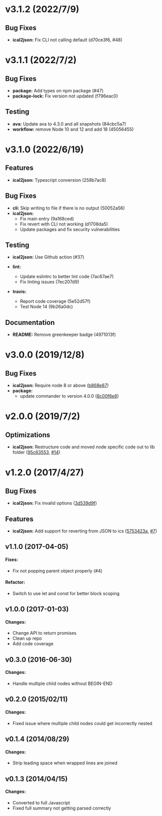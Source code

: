 # v3.1.2 (2022/7/9)
## Bug Fixes
- **ical2json:** Fix CLI not calling default
  (d70ce3f6,
   #48)


# v3.1.1 (2022/7/2)
## Bug Fixes
- **package:** Add types on npm package (#47)
- **package-lock:** Fix version not updated
  (f796eac0)

## Testing
- **ava:** Update ava to 4.3.0 and all snapshots
  (84cbc5a7)
- **workflow:** remove Node 10 and 12 and add 18
  (45056455)


# v3.1.0 (2022/6/19)

## Features
- **ical2json:** Typescript conversion
  (258b7ac8)

## Bug Fixes
- **cli:** Skip writing to file if there is no output
  (50052a56)
- **ical2json:**
  - Fix main entry
  (9a168ced)
  - Fix revert with CLI not working
  (d1708da5)
  - Update packages and fix security vulnerabilities

## Testing
- **ical2json:** Use Github action (#37)

- **lint:**
  - Update eslintrc to better lint code
  (7ac67ae7)
  - Fix linting issues
  (7ec207d9)
- **travis:**
  - Report code coverage
  (5e52d57f)
  - Test Node 14
  (9b26a0dc)

## Documentation
- **README:** Remove greenkeeper badge
  (4971013f)


# v3.0.0 (2019/12/8)
## Bug Fixes
- **ical2json:** Require node 8 or above
  ([b868e87](https://github.com/adrianlee44/ical2json/commit/b868e87))
- **package:**
  - update commander to version 4.0.0
  ([8c00f6e8](https://github.com/adrianlee44/ical2json/commit/8c00f6e8))


# v2.0.0 (2019/7/2)
## Optimizations
- **ical2json:** Restructure code and moved node specific code out to lib folder
   ([95c63553](https://github.com/adrianlee44/ical2json/commit/95c63553),
    [#14](https://github.com/adrianlee44/ical2json/issues/14))

# v1.2.0 (2017/4/27)
## Bug Fixes
- **ical2json:** Fix invalid options
  ([3d539d9f](https://github.com/adrianlee44/ical2json/commit/3d539d9f))

## Features
- **ical2json:** Add support for reverting from JSON to ics
  ([5753423a](https://github.com/adrianlee44/ical2json/commit/5753423a),
   [#7](https://github.com/adrianlee44/ical2json/issues/7))

## v1.1.0 (2017-04-05)
#### Fixes:
- Fix not popping parent object properly (#4)

#### Refactor:
- Switch to use let and const for better block scoping

## v1.0.0 (2017-01-03)
#### Changes:
- Change API to return promises
- Clean up repo
- Add code coverage

## v0.3.0 (2016-06-30)
#### Changes:
- Handle multiple child nodes without BEGIN-END


## v0.2.0 (2015/02/11)
#### Changes:
- Fixed issue where multiple child nodes could get incorrectly nested


## v0.1.4 (2014/08/29)
#### Changes:
- Strip leading space when wrapped lines are joined


## v0.1.3 (2014/04/15)
#### Changes:
- Converted to full Javascript
- Fixed full summary not getting parsed correctly

